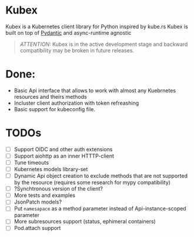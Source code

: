 # Kubex

Kubex is a Kubernetes client library for Python inspired by kube.rs
Kubex is built on top of [Pydantic](https://github.com/pydantic/pydantic) and async-runtime agnostic

> *ATTENTION:* Kubex is in the active development stage and backward compatibility may be broken in
> future releases.

# Done:

* Basic Api interface that allows to work with almost any Kuebrnetes resources and theirs methods
* Incluster client authorization with token refreashing
* Basic support for kubeconfig file.

# TODOs

* [ ] Support OIDC and other auth extensions
* [ ] Support aiohttp as an inner HTTTP-client
* [ ] Tune timeouts
* [ ] Kubernetes models library-set
* [ ] Dynamic Api object creation to exclude methods that are not supported by the resource (requires some research for mypy compatibility)
* [ ] ?Synchtronous version of the client?
* [ ] More tests and examples
* [ ] JsonPatch models?
* [ ] Put `namesapace` as a method parameter instead of Api-instance-scoped parameter
* [ ] More subresources support (status, ephimeral containers)
* [ ] Pod.attach support